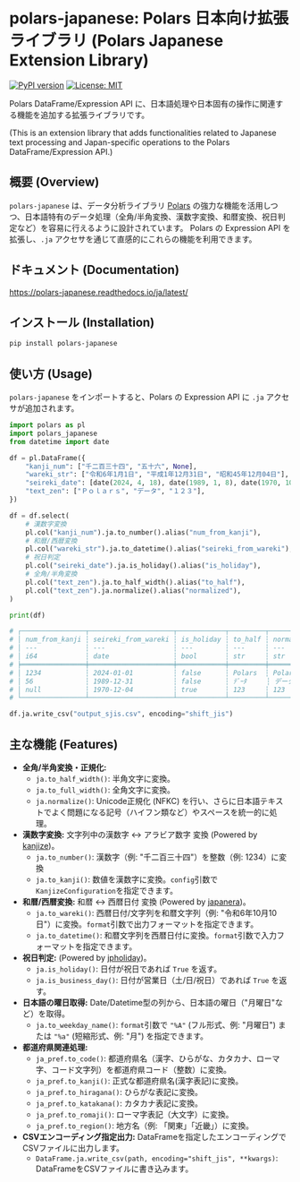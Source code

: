 # polars-japanese: Polars 日本向け拡張ライブラリ (Polars Japanese Extension Library)

[![PyPI version](https://badge.fury.io/py/polars-japanese.svg)](https://badge.fury.io/py/polars-japanese)
[![License: MIT](https://img.shields.io/badge/License-MIT-yellow.svg)](https://opensource.org/licenses/MIT)

Polars DataFrame/Expression API に、日本語処理や日本固有の操作に関連する機能を追加する拡張ライブラリです。

(This is an extension library that adds functionalities related to Japanese text processing and Japan-specific operations to the Polars DataFrame/Expression API.)

## 概要 (Overview)

`polars-japanese` は、データ分析ライブラリ [Polars](https://pola.rs/) の強力な機能を活用しつつ、日本語特有のデータ処理（全角/半角変換、漢数字変換、和暦変換、祝日判定など）を容易に行えるように設計されています。 Polars の Expression API を拡張し、`.ja` アクセサを通じて直感的にこれらの機能を利用できます。

## ドキュメント (Documentation)

https://polars-japanese.readthedocs.io/ja/latest/


## インストール (Installation)

```bash
pip install polars-japanese
```

## 使い方 (Usage)

`polars-japanese` をインポートすると、Polars の Expression API に `.ja` アクセサが追加されます。


```python
import polars as pl
import polars_japanese
from datetime import date

df = pl.DataFrame({
    "kanji_num": ["千二百三十四", "五十六", None],
    "wareki_str": ["令和6年1月1日", "平成1年12月31日", "昭和45年12月04日"],
    "seireki_date": [date(2024, 4, 18), date(1989, 1, 8), date(1970, 10, 10)],
    "text_zen": ["Ｐｏｌａｒｓ", "データ", "１２３"],
})

df = df.select(
    # 漢数字変換
    pl.col("kanji_num").ja.to_number().alias("num_from_kanji"),
    # 和暦/西暦変換
    pl.col("wareki_str").ja.to_datetime().alias("seireki_from_wareki"),
    # 祝日判定
    pl.col("seireki_date").ja.is_holiday().alias("is_holiday"),
    # 全角/半角変換
    pl.col("text_zen").ja.to_half_width().alias("to_half"),
    pl.col("text_zen").ja.normalize().alias("normalized"),
)

print(df)

# ┌────────────────┬─────────────────────┬────────────┬─────────┬────────────┐
# │ num_from_kanji ┆ seireki_from_wareki ┆ is_holiday ┆ to_half ┆ normalized │
# │ ---            ┆ ---                 ┆ ---        ┆ ---     ┆ ---        │
# │ i64            ┆ date                ┆ bool       ┆ str     ┆ str        │
# ╞════════════════╪═════════════════════╪════════════╪═════════╪════════════╡
# │ 1234           ┆ 2024-01-01          ┆ false      ┆ Polars  ┆ Polars     │
# │ 56             ┆ 1989-12-31          ┆ false      ┆ ﾃﾞｰﾀ     ┆ データ     │
# │ null           ┆ 1970-12-04          ┆ true       ┆ 123     ┆ 123        │
# └────────────────┴─────────────────────┴────────────┴─────────┴────────────┘

df.ja.write_csv("output_sjis.csv", encoding="shift_jis")
```

## 主な機能 (Features)

*   **全角/半角変換・正規化:**
    *   `ja.to_half_width()`: 半角文字に変換。
    *   `ja.to_full_width()`: 全角文字に変換。
    *   `ja.normalize()`: Unicode正規化 (NFKC) を行い、さらに日本語テキストでよく問題になる記号（ハイフン類など）やスペースを統一的に処理。
*   **漢数字変換:** 文字列中の漢数字 ↔ アラビア数字 変換 (Powered by [kanjize](https://github.com/takavfx/kanjize))。
    *   `ja.to_number()`: 漢数字（例: "千二百三十四"）を整数（例: 1234）に変換
    *   `ja.to_kanji()`: 数値を漢数字に変換。`config`引数で`KanjizeConfiguration`を指定できます。
*   **和暦/西暦変換:** 和暦 ↔ 西暦日付 変換 (Powered by [japanera](https://github.com/osaka-u/japanera))。
    *   `ja.to_wareki()`: 西暦日付/文字列を和暦文字列（例: "令和6年10月10日"）に変換。`format`引数で出力フォーマットを指定できます。
    *   `ja.to_datetime()`: 和暦文字列を西暦日付に変換。`format`引数で入力フォーマットを指定できます。
*   **祝日判定:** (Powered by [jpholiday](https://github.com/jpholiday/jpholiday))。
    *   `ja.is_holiday()`: 日付が祝日であれば `True` を返す。
    *   `ja.is_business_day()`: 日付が営業日（土/日/祝日）であれば `True` を返す。
*   **日本語の曜日取得:** Date/Datetime型の列から、日本語の曜日（"月曜日"など）を取得。
    *   `ja.to_weekday_name()`: `format`引数で `"%A"` (フル形式、例: "月曜日") または `"%a"` (短縮形式、例: "月") を指定できます。
*   **都道府県関連処理:**
    *   `ja_pref.to_code()`: 都道府県名（漢字、ひらがな、カタカナ、ローマ字、コード文字列）を都道府県コード（整数）に変換。
    *   `ja_pref.to_kanji()`: 正式な都道府県名(漢字表記)に変換。
    *   `ja_pref.to_hiragana()`: ひらがな表記に変換。
    *   `ja_pref.to_katakana()`: カタカナ表記に変換。
    *   `ja_pref.to_romaji()`: ローマ字表記（大文字）に変換。
    *   `ja_pref.to_region()`: 地方名（例: 「関東」「近畿」）に変換。
*   **CSVエンコーディング指定出力:** DataFrameを指定したエンコーディングでCSVファイルに出力します。
    *   `DataFrame.ja.write_csv(path, encoding="shift_jis", **kwargs)`: DataFrameをCSVファイルに書き込みます。
